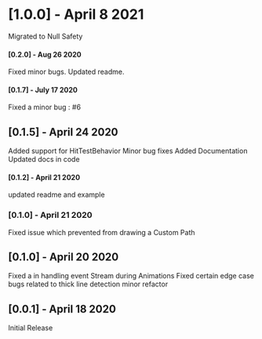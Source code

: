 # [1.0.0] - April 8 2021
Migrated to Null Safety

#### [0.2.0] - Aug 26 2020
Fixed minor bugs. Updated readme.

#### [0.1.7] - July 17 2020 
Fixed a minor bug : #6

## [0.1.5] - April 24 2020 
Added support for HitTestBehavior
Minor bug fixes
Added Documentation
Updated docs in code

#### [0.1.2] - April 21 2020 
updated readme and example

### [0.1.0] - April 21 2020 
Fixed issue which prevented from drawing a Custom Path

## [0.1.0] - April 20 2020 
Fixed a in handling event Stream during Animations
Fixed certain edge case bugs related to thick line detection
minor refactor

## [0.0.1] - April 18 2020 
Initial Release
